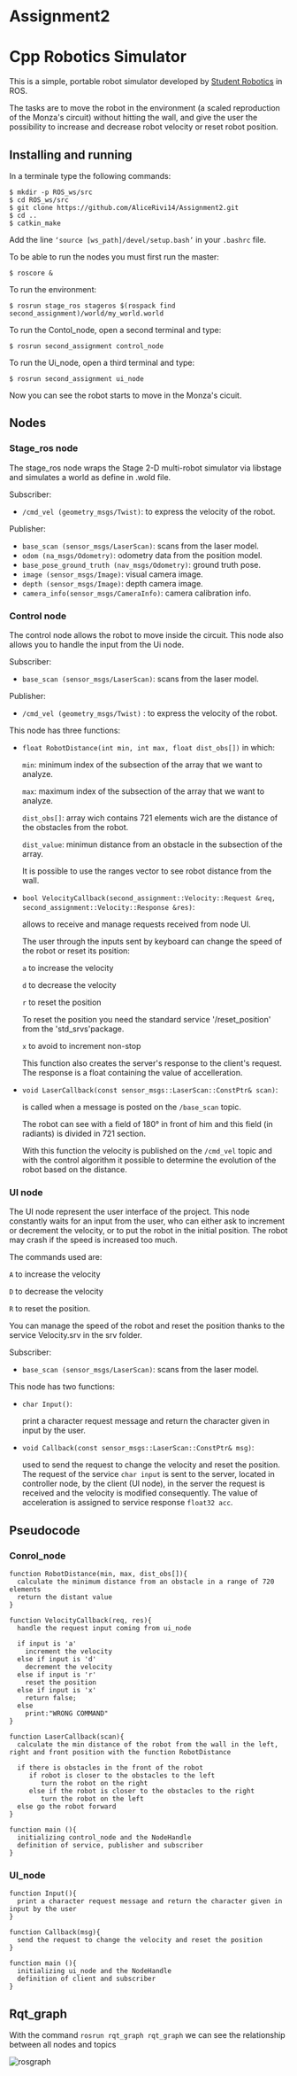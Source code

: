 # Assignment2

Cpp Robotics Simulator
================================

This is a simple, portable robot simulator developed by [Student Robotics](https://studentrobotics.org) in ROS.

The tasks are to move the robot in the environment (a scaled reproduction of the Monza's circuit) without hitting the wall, and give the user the possibility to increase and decrease robot velocity or reset robot position.

Installing and running
----------------------

In a terminale type the following commands:
```bashscript
$ mkdir -p ROS_ws/src
$ cd ROS_ws/src
$ git clone https://github.com/AliceRivi14/Assignment2.git
$ cd ..
$ catkin_make
```
Add the line `‘source [ws_path]/devel/setup.bash’` in your `.bashrc` file.

To be able to run the nodes you must first run the master:
```bashscript
$ roscore &
```

To run the environment:
```bashscript
$ rosrun stage_ros stageros $(rospack find second_assignment)/world/my_world.world
```

To run the Contol_node, open a second terminal and type:
```bashscript
$ rosrun second_assignment control_node
```

To run the Ui_node, open a third terminal and type:
```bashscript
$ rosrun second_assignment ui_node
```

Now you can see the robot starts to move in the Monza's cicuit.

Nodes
-----------

### Stage_ros node ###

The stage_ros node wraps the Stage 2-D multi-robot simulator via libstage and simulates a world as define in .wold file.

Subscriber:
* `/cmd_vel (geometry_msgs/Twist)`: to express the velocity of the robot.

Publisher:
* `base_scan (sensor_msgs/LaserScan)`: scans from the laser model.
* `odom (na_msgs/Odometry)`: odometry data from the position model.
* `base_pose_ground_truth (nav_msgs/Odometry)`: ground truth pose.
* `image (sensor_msgs/Image)`: visual camera image.
* `depth (sensor_msgs/Image)`: depth camera image.
* `camera_info(sensor_msgs/CameraInfo)`: camera calibration info.

### Control node ###

The control node allows the robot to move inside the circuit.
This node also allows you to handle the input from the Ui node.

Subscriber:
* `base_scan (sensor_msgs/LaserScan)`: scans from the laser model.

Publisher:
* `/cmd_vel (geometry_msgs/Twist)` : to express the velocity of the robot.

This node has three functions:

* `float RobotDistance(int min, int max, float dist_obs[])` in which:

    `min`: minimum index of the subsection of the array that we want to analyze.

    `max`: maximum index of the subsection of the array that we want to analyze.

    `dist_obs[]`: array wich contains 721 elements wich are the distance of the obstacles from the robot.

    `dist_value`: minimun distance from an obstacle in the subsection of the array.

    It is possible to use the ranges vector to see robot distance from the wall.

* `bool VelocityCallback(second_assignment::Velocity::Request &req, second_assignment::Velocity::Response &res)`:

    allows to receive and manage requests received from node UI.

    The user through the inputs sent by keyboard can change the speed of the robot or reset its position:

    `a` to increase the velocity

    `d` to decrease the velocity

    `r` to reset the position

    To reset the position you need the standard service '/reset_position' from the 'std_srvs'package.

    `x` to avoid to increment non-stop

    This function also creates the server's response to the client's request. The response is a float containing the value of accelleration.

* `void LaserCallback(const sensor_msgs::LaserScan::ConstPtr& scan)`:

    is called when a message is posted on the `/base_scan` topic. 

    The robot can see with a field of 180° in front of him and this field (in radiants) is divided in 721 section.

    With this function the velocity is published on the `/cmd_vel` topic and with the control algorithm it possible to determine the evolution of the robot based on the distance.

### UI node ###

The UI node represent the user interface of the project. This node constantly waits for an input from the user, who can either ask to increment or decrement the velocity, or to put the robot in the initial position.
The robot may crash if the speed is increased too much.

The commands used are:

`A` to increase the velocity

`D` to decrease the velocity

`R` to reset the position.

You can manage the speed of the robot and reset the position thanks to the service Velocity.srv in the srv folder.

Subscriber:
* `base_scan (sensor_msgs/LaserScan)`: scans from the laser model.


This node has two functions:

* `char Input()`:

    print a character request message and return the character given in input by the user.

* `void Callback(const sensor_msgs::LaserScan::ConstPtr& msg)`:

    used to send the request to change the velocity and reset the position.
    The request of the service `char input` is sent to the server, located in controller node, by the client (UI node), in the server the request is received and the velocity is modified consequently. The value of acceleration is assigned to service response `float32 acc`.


Pseudocode
------------------------

### Conrol_node ###

```pseudocode
function RobotDistance(min, max, dist_obs[]){
  calculate the minimum distance from an obstacle in a range of 720 elements
  return the distant value
}  

function VelocityCallback(req, res){
  handle the request input coming from ui_node
  
  if input is 'a'
    increment the velocity
  else if input is 'd'
    decrement the velocity
  else if input is 'r'
    reset the position
  else if input is 'x'
    return false;
  else
    print:"WRONG COMMAND"
}

function LaserCallback(scan){
  calculate the min distance of the robot from the wall in the left, right and front position with the function RobotDistance

  if there is obstacles in the front of the robot
     if robot is closer to the obstacles to the left
        turn the robot on the right
     else if the robot is closer to the obstacles to the right
        turn the robot on the left
  else go the robot forward
}

function main (){
  initializing control_node and the NodeHandle
  definition of service, publisher and subscriber
}
```

### UI_node ###

```pseudocode
function Input(){
  print a character request message and return the character given in input by the user
}  

function Callback(msg){
  send the request to change the velocity and reset the position
}

function main (){
  initializing ui_node and the NodeHandle
  definition of client and subscriber
} 
```

Rqt_graph
------------------------
With the command `rosrun rqt_graph rqt_graph` we can see the relationship between all nodes and topics

![rosgraph](https://user-images.githubusercontent.com/92019811/146639133-1fce6a02-771d-43dc-af72-ee1d6b23ad5a.png)
